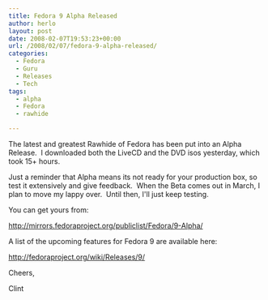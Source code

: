 ```yaml
---
title: Fedora 9 Alpha Released
author: herlo
layout: post
date: 2008-02-07T19:53:23+00:00
url: /2008/02/07/fedora-9-alpha-released/
categories:
  - Fedora
  - Guru
  - Releases
  - Tech
tags:
  - alpha
  - Fedora
  - rawhide

---
```

The latest and greatest Rawhide of Fedora has been put into an Alpha Release.  I downloaded both the LiveCD and the DVD isos yesterday, which took 15+ hours.

Just a reminder that Alpha means its not ready for your production box, so test it extensively and give feedback.  When the Beta comes out in March, I plan to move my lappy over.  Until then, I'll just keep testing.

You can get yours from:

<a href="http://mirrors.fedoraproject.org/publiclist/Fedora/9-Alpha/" target="_blank">http://mirrors.fedoraproject.org/publiclist/Fedora/9-Alpha/</a>

A list of the upcoming features for Fedora 9 are available here:

<a href="http://mirrors.fedoraproject.org/publiclist/Fedora/9-Alpha/" target="_blank">http://fedoraproject.org/wiki/Releases/9/</a>

Cheers,

Clint